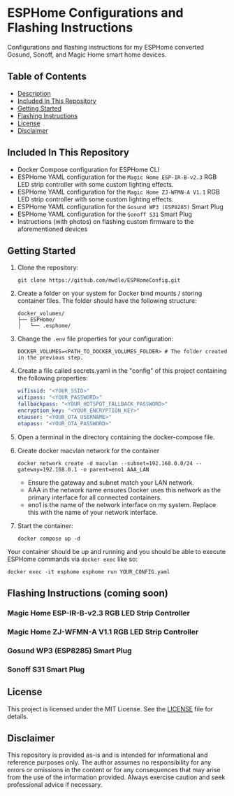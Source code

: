 # ESPHome Configurations and Flashing Instructions

Configurations and flashing instructions for my ESPHome converted Gosund, Sonoff, and Magic Home smart home devices.  

## Table of Contents  

* [Description](#esphome-configurations-and-flashing-instructions)  
* [Included In This Repository](#included-in-this-repository)  
* [Getting Started](#getting-started)  
* [Flashing Instructions](#flashing-instructions-coming-soon)
* [License](#license)  
* [Disclaimer](#disclaimer)  

## Included In This Repository

* Docker Compose configuration for ESPHome CLI  
* ESPHome YAML configuration for the `Magic Home ESP-IR-B-v2.3` RGB LED strip controller with some custom lighting effects.  
* ESPHome YAML configuration for the `Magic Home ZJ-WFMN-A V1.1` RGB LED strip controller with some custom lighting effects.  
* ESPHome YAML configuration for the `Gosund WP3 (ESP8285)` Smart Plug  
* ESPHome YAML configuration for the `Sonoff S31` Smart Plug  
* Instructions (with photos) on flashing custom firmware to the aforementioned devices  

## Getting Started  

1. Clone the repository:  

    ```shell
    git clone https://github.com/mwdle/ESPHomeConfig.git
    ```  

2. Create a folder on your system for Docker bind mounts / storing container files. The folder should have the following structure:

    ```shell
    docker_volumes/
    ├── ESPHome/
    │   └── .esphome/
    ```  

3. Change the `.env` file properties for your configuration:  

    ```properties
    DOCKER_VOLUMES=<PATH_TO_DOCKER_VOLUMES_FOLDER> # The folder created in the previous step.
    ```  

4. Create a file called secrets.yaml in the "config" of this project containing the following properties:  

    ```YAML
    wifissid: "<YOUR_SSID>"
    wifipass: "<YOUR_PASSWORD>"
    fallbackpass: "<YOUR_HOTSPOT_FALLBACK_PASSWORD>"
    encryption_key: "<YOUR_ENCRYPTION_KEY>"
    otauser: "<YOUR_OTA_USERNAME>"
    otapass: "<YOUR_OTA_PASSWORD>"
    ```  

5. Open a terminal in the directory containing the docker-compose file.  
6. Create docker macvlan network for the container

    ```shell
    docker network create -d macvlan --subnet=192.168.0.0/24 --gateway=192.168.0.1 -o parent=eno1 AAA_LAN
    ```  

    * Ensure the gateway and subnet match your LAN network.  
    * AAA in the network name ensures Docker uses this network as the primary interface for all connected containers.  
    * eno1 is the name of the network interface on my system. Replace this with the name of your network interface.

7. Start the container:  

    ```shell
    docker compose up -d
    ```  

Your container should be up and running and you should be able to execute ESPHome commands via `docker exec` like so:

```shell
docker exec -it esphome esphome run YOUR_CONFIG.yaml
```

## Flashing Instructions (coming soon)  

### Magic Home ESP-IR-B-v2.3 RGB LED Strip Controller  

### Magic Home ZJ-WFMN-A V1.1 RGB LED Strip Controller  

### Gosund WP3 (ESP8285) Smart Plug  

### Sonoff S31 Smart Plug  

## License  

This project is licensed under the MIT License. See the [LICENSE](LICENSE) file for details.

## Disclaimer  

This repository is provided as-is and is intended for informational and reference purposes only. The author assumes no responsibility for any errors or omissions in the content or for any consequences that may arise from the use of the information provided. Always exercise caution and seek professional advice if necessary.
